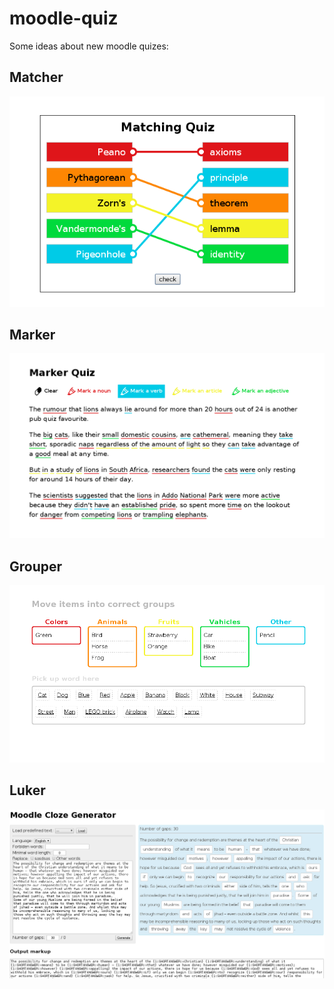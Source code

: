 moodle-quiz
===========

Some ideas about new moodle quizes:

## Matcher

![Preview](matcher/matcher.png)

## Marker

![Preview](marker/marker.png)

## Grouper

![Preview](grouper/grouper.png)

## Luker

![Preview](luker/luker.png)
